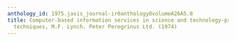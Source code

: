 ```yaml
---
anthology_id: 1975.jasis_journal-ir0anthology0volumeA26A5.8
title: Computer-based information services in science and technology-principles and
  techniques, M.F. Lynch. Peter Peregrinus Ltd. (1974)
---
```

